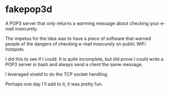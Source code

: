 fakepop3d
=========

A POP3 server that only returns a warming message about checking your e-mail insecurely.

The impetus for the idea was to have a piece of software that warned people of the dangers of checking e-mail insecurely on public WiFi hotspots.

I did this to see if I could. It is quite incomplete, but did prove I could write a POP3 server in bash and always send a client the same message.

I leveraged xinetd to do the TCP socket handling.


Perhaps one day I'll add to it, it was pretty fun.
